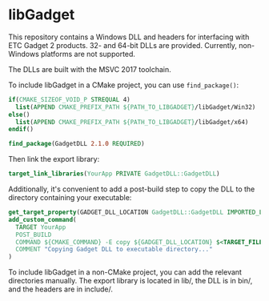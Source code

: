 # libGadget

This repository contains a Windows DLL and headers for interfacing with ETC
Gadget 2 products. 32- and 64-bit DLLs are provided. Currently, non-Windows
platforms are not supported.

The DLLs are built with the MSVC 2017 toolchain.

To include libGadget in a CMake project, you can use `find_package()`:

```cmake
if(CMAKE_SIZEOF_VOID_P STREQUAL 4)
  list(APPEND CMAKE_PREFIX_PATH ${PATH_TO_LIBGADGET}/libGadget/Win32)
else()
  list(APPEND CMAKE_PREFIX_PATH ${PATH_TO_LIBGADGET}/libGadget/x64)
endif()

find_package(GadgetDLL 2.1.0 REQUIRED)
```

Then link the export library:

```cmake
target_link_libraries(YourApp PRIVATE GadgetDLL::GadgetDLL)
```

Additionally, it's convenient to add a post-build step to copy the DLL to the
directory containing your executable:
```cmake
get_target_property(GADGET_DLL_LOCATION GadgetDLL::GadgetDLL IMPORTED_LOCATION_RELEASE)
add_custom_command(
  TARGET YourApp
  POST_BUILD
  COMMAND ${CMAKE_COMMAND} -E copy ${GADGET_DLL_LOCATION} $<TARGET_FILE_DIR:YourApp>
  COMMENT "Copying Gadget DLL to executable directory..."
)
```

To include libGadget in a non-CMake project, you can add the relevant
directories manually. The export library is located in lib/, the DLL is in bin/,
and the headers are in include/.

